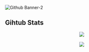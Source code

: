 ![Github Banner-2](https://user-images.githubusercontent.com/48086737/220385124-f42a1a7a-644b-48e5-98c2-aa3982a70081.png)
## Gihtub Stats
<p align="center">
    <img align="center" src="https://github-readme-stats.vercel.app/api?username=adamhlt&show_icons=true&theme=dracula&hide_border=true" />
    <br>
    <br>
    <img align="center" src="https://github-readme-stats.vercel.app/api/top-langs/?username=adamhlt&layout=compact&theme=dracula&hide_border=true" />
    <br>
    <br>
</p>
